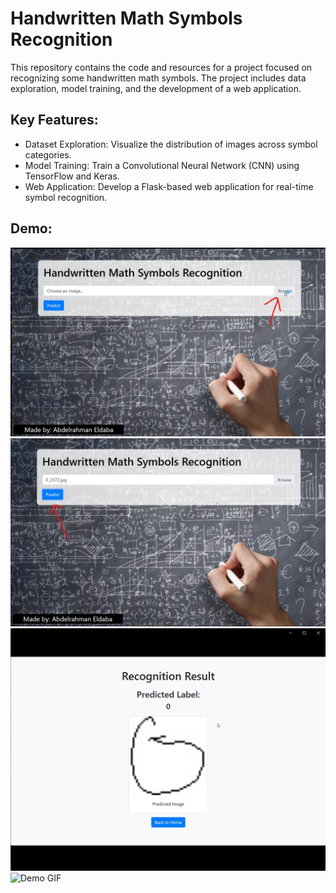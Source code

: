 # Handwritten Math Symbols Recognition
This repository contains the code and resources for a project focused on recognizing some handwritten math symbols. The project includes data exploration, model training, and the development of a web application.

## Key Features:
- Dataset Exploration: Visualize the distribution of images across symbol categories.
- Model Training: Train a Convolutional Neural Network (CNN) using TensorFlow and Keras.
- Web Application: Develop a Flask-based web application for real-time symbol recognition.

## Demo:
![Step 1](11.png)
![Step 2](12.png)
![Step 3](13.png)
![Demo GIF](demo.gif)
